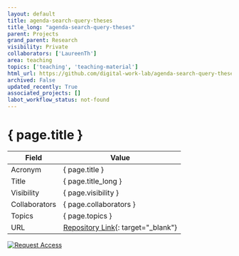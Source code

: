 ```yaml
---
layout: default
title: agenda-search-query-theses
title_long: "agenda-search-query-theses"
parent: Projects
grand_parent: Research
visibility: Private
collaborators: ['LaureenTh']
area: teaching
topics: ['teaching', 'teaching-material']
html_url: https://github.com/digital-work-lab/agenda-search-query-theses
archived: False
updated_recently: True
associated_projects: []
labot_workflow_status: not-found
---
```


# { page.title }

Field               | Value
------------------- | ----------------------------------
Acronym             | { page.title }
Title               | { page.title_long }
Visibility          | { page.visibility }
Collaborators       | { page.collaborators }
Topics              | { page.topics }
URL                 | [Repository Link](https://github.com/digital-work-lab/agenda-search-query-theses){: target="_blank"}

[![Request Access](https://img.shields.io/badge/Request-Access-blue?style=for-the-badge)](https://github.com/digital-work-lab/agenda-search-query-theses/issues/new?assignees=geritwagner&labels=access+request&template=request-repo-access.md&title=%5BAccess+Request%5D+Request+for+access+to+repository)

